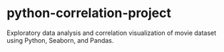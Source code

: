 # python-correlation-project
Exploratory data analysis and correlation visualization of movie dataset using Python, Seaborn, and Pandas.
